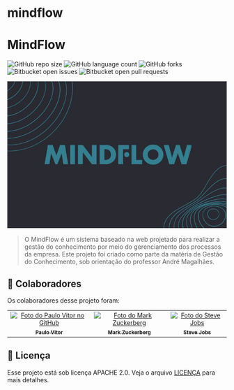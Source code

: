 # mindflow


# MindFlow

![GitHub repo size](https://img.shields.io/github/repo-size/Paulo-2048/mindflux?style=for-the-badge)
![GitHub language count](https://img.shields.io/github/languages/count/Paulo-2048/mindflux?style=for-the-badge)
![GitHub forks](https://img.shields.io/github/forks/Paulo-2048/mindflux?style=for-the-badge)
![Bitbucket open issues](https://img.shields.io/bitbucket/issues/Paulo-2048/mindflux?style=for-the-badge)
![Bitbucket open pull requests](https://img.shields.io/bitbucket/pr-raw/Paulo-2048/mindflux?style=for-the-badge)

<img src="image-logo.jpg" alt="Logo da Imagem">

> O MindFlow é um sistema baseado na web projetado para realizar a gestão do conhecimento por meio do gerenciamento dos processos da empresa. Este projeto foi criado como parte da matéria de Gestão do Conhecimento, sob orientação do professor André Magalhães.


<!---
### Ajustes e melhorias

O projeto ainda está em desenvolvimento e as próximas atualizações serão voltadas nas seguintes tarefas:

- [x] Tarefa 1
- [x] Tarefa 2
- [x] Tarefa 3
- [ ] Tarefa 4
- [ ] Tarefa 5

## 💻 Pré-requisitos

Antes de começar, verifique se você atendeu aos seguintes requisitos:

- Você instalou a versão mais recente de `<linguagem / dependência / requeridos>`
- Você tem uma máquina `<Windows / Linux / Mac>`. Indique qual sistema operacional é compatível / não compatível.
- Você leu `<guia / link / documentação_relacionada_ao_projeto>`.

## 🚀 Instalando <nome_do_projeto>

Para instalar o <nome_do_projeto>, siga estas etapas:

Linux e macOS:

```
<comando_de_instalação>
```

Windows:

```
<comando_de_instalação>
```

## ☕ Usando <nome_do_projeto>

Para usar <nome_do_projeto>, siga estas etapas:

```
<exemplo_de_uso>
```

Adicione comandos de execução e exemplos que você acha que os usuários acharão úteis. Fornece uma referência de opções para pontos de bônus!

## 📫 Contribuindo para <nome_do_projeto>

Para contribuir com <nome_do_projeto>, siga estas etapas:

1. Bifurque este repositório.
2. Crie um branch: `git checkout -b <nome_branch>`.
3. Faça suas alterações e confirme-as: `git commit -m '<mensagem_commit>'`
4. Envie para o branch original: `git push origin <nome_do_projeto> / <local>`
5. Crie a solicitação de pull.

Como alternativa, consulte a documentação do GitHub em [como criar uma solicitação pull](https://help.github.com/en/github/collaborating-with-issues-and-pull-requests/creating-a-pull-request).

-->

## 🤝 Colaboradores

Os colaboradores desse projeto foram:

<table>
  <tr>
    <td align="center">
      <a href="" title="defina o titulo do link">
        <img src="https://avatars.githubusercontent.com/u/130109080?v=4" width="100px;" alt="Foto do Paulo Vitor no GitHub"/><br>
        <sub>
          <b>Paulo Vitor</b>
        </sub>
      </a>
    </td>
    <td align="center">
      <a href="https://github.com/paulo-2048" title="Redirecionamento para o perfil de Paulo Vitor">
        <img src="https://s2.glbimg.com/FUcw2usZfSTL6yCCGj3L3v3SpJ8=/smart/e.glbimg.com/og/ed/f/original/2019/04/25/zuckerberg_podcast.jpg" width="100px;" alt="Foto do Mark Zuckerberg"/><br>
        <sub>
          <b>Mark Zuckerberg</b>
        </sub>
      </a>
    </td>
    <td align="center">
      <a href="#" title="defina o titulo do link">
        <img src="https://miro.medium.com/max/360/0*1SkS3mSorArvY9kS.jpg" width="100px;" alt="Foto do Steve Jobs"/><br>
        <sub>
          <b>Steve Jobs</b>
        </sub>
      </a>
    </td>
  </tr>
</table>

<!---
## 😄 Seja um dos contribuidores

Quer fazer parte desse projeto? Clique [AQUI](CONTRIBUTING.md) e leia como contribuir.
-->

## 📝 Licença

Esse projeto está sob licença APACHE 2.0. Veja o arquivo [LICENÇA](LICENSE) para mais detalhes.
